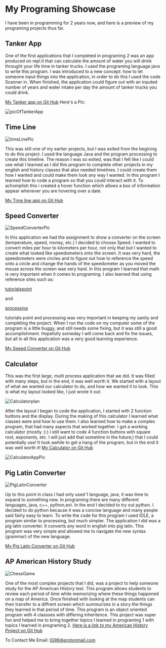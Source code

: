 # My Programing Showcase

I have been in programming for 2 years now, and here is a preview of my programing projects thus far. 

## Tanker App
One of the first applications that I completed in programing 2 was an app produced on repl.it that can calculate the amount of water you will drink  throught your life time in tanker trucks. I used the programing language java to write this program. I was introduced to a new concept: how to let someone input things into the application, in order to do this I used the code Scanner in. When finished, the application could figure out with an inputed number of years and water intake per day the amount of tanker trucks you could drink. 

[My Tanker app on Git Hub]( https://github.com/IG9626/tankerApp "link to GitHub page all about the Tanker app") 
Here's a Pic:

![picOfTankerApp](https://github.com/IG9626/tankerApp/blob/master/TankerAppPic.png?raw=true)

## Time Line
![timeLinePic](https://github.com/IG9626/timeline/blob/master/timelinePhoto1.png?raw=true)

This was still one of my earlier projects, but I was exited from the begining to do this project. I used the language Java and the program processing to create this timeline. The reason I was so exited, was that I felt like I could use what I learned as I did this program to complete other projects in my english and history classes that also needed timelines. I could create them how I wanted and could make them look any way I wanted. In this program I learned how to code a program so that you could interact with it. To achomplish this i created a hover function which allows a box of information appear whenever you are hovering over a date.

[My Time line app on Git Hub]( https://github.com/IG9626/timeline " link to GitHub page all about the Time line app ")

## Speed Converter
![SpeedConverterPic](https://github.com/IG9626/speedconverterApp/blob/master/speedConverterAppPic.png?raw=true)

In this application we had the assignment to show a converter on the screen (temperature, speed, money, etc.) I decided to choose Speed. I wanted to convert miles per hour to kilometers per hour, not only that but I wanted to create what looked like speedometers onto the screen. It was very hard, the speedometers were circles and to figure out how to reference the speed onto a circle and change the hands of the speedometer as you moved the mouse across the screen was very hard. In this program I learned that math is very important when it comes to programing. I also learned that using reference sites such as: 

[tutorialspoint]( https://www.tutorialspoint.com/index.htm " Link to the tutorialspoint website ") 

and

[processing]( https://processing.org/reference/ " Link to the processing website ")

tutorials point and processing was very important in keeping my sanity and completing the project. When I run the code on my computer some of the program is a little buggy, and still needs some fixing, but it was still a good accomplishment. Hopefully someday I will come back and fix the issues, but all in all this application was a very good learning experience. 

[My Speed Converter on Git Hub]( https://github.com/IG9626/speedconverterApp " link to GitHub page all about the Speed converter app ")

## Calculator
 This was the first large, multi process application that we did. It was filled with many steps, but in the end, it was well worth it. We started with a layout of what we wanted our calculator to do, and how we wanted it to look. This is what my layout looked like, I just wrote it out:
 
 
![Calculatorplan](https://github.com/IG9626/Calculator/blob/master/calculatorPlan.jpg?raw=true)

After the layout I began to code the application, I started with 2 function buttons and the display. During the making of this calculator I learned what classes were and how to use them. I also learned how to make a complex program, that had many aspects that worked together.  I got a working calculator (mostly :):) I still want to code 4 function buttons with square root, exponents, etc. I will just add that sometime in the future;) that I could potentially use! It took awhile to get a hang of the program, but in the end it was well worth it!
[My Calculator on Git Hub]( https://github.com/IG9626/Calculator " link to GitHub page all about the Calculator app ")


![CalculatorAppPic](https://github.com/IG9626/Calculator/blob/master/picture/Screen%20Shot%202018-02-14%20at%201.39.07%20PM.png?raw=true)
 


## Pig Latin Converter

![PigLatinConverter](https://github.com/IG9626/pigLatinConverter/blob/master/picOfPigLatinConverter.png?raw=true)


Up to this point in class I had only used 1 language, java, it was time to expand to something new. In programing there are many different languages, java, c++, python,ext. In the end I decided to try out python. I decided to do python because it was a concise language and many people said fairly easy to learn. To write the code for this program I used IDLE, a program similar to processing, but much simpler. The application I did was a pig latin converter. It converts any word in english into pig latin. This program was very simple and allowed me to navigate the new syntax (grammar) of the new language. 

[My Pig Latin Converter on Git Hub]( https://github.com/IG9626/pigLatinConverter "link to GitHub page all about the Pig Latin converter ")



## AP American History Study  

![ChessGame](https://github.com/IG9626/AmericanHistoryPP/blob/master/picturesOfProject/americanHistoryPeriodChoices.png?raw=true)


One of the most complex projects that I did, was a project to help someone study for the AP American History test. This program allows students to review each period of time while memorizing where these things happened on a map of America. Once finished with looking at the map students can then transfer to a diffrent screen which summurizes in a story the things they learned in that period of time. This program is an object oriented program with 4 classses with differing inheritence. This project was super fun and helped me to bring together topics I learned in programing 1 with topics I learned in programing 2. 
[Here is a link to my American History Project on Git Hub]( https://github.com/IG9626/AmericanHistoryPP " link to GitHub page all about the American History app ")

To Contact Me Email: IG96@protonmail.com
